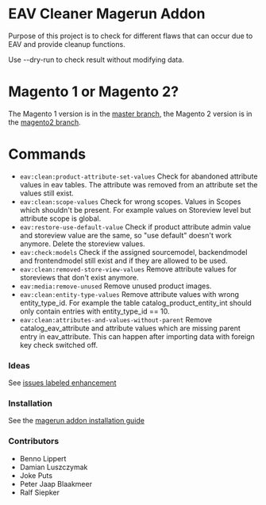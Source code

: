 # EAV Cleaner Magerun Addon

Purpose of this project is to check for different flaws that can occur due to EAV and provide cleanup functions.

Use --dry-run to check result without modifying data.

# Magento 1 or Magento 2?

The Magento 1 version is in the [master branch](https://github.com/magento-hackathon/EAVCleaner/tree/master), the Magento 2 version is in the [magento2 branch](https://github.com/magento-hackathon/EAVCleaner/tree/magento2).

# Commands

* `eav:clean:product-attribute-set-values` Check for abandoned attribute values in eav tables. The attribute was removed from an attribute set the values still exist. 
* `eav:clean:scope-values` Check for wrong scopes. Values in Scopes which shouldn't be present. For example values on Storeview level but attribute scope is global.
* `eav:restore-use-default-value` Check if product attribute admin value and storeview value are the same, so "use default" doesn't work anymore. Delete the storeview values.
* `eav:check:models` Check if the assigned sourcemodel, backendmodel and frontendmodel still exist and if they are allowed to be used.
* `eav:clean:removed-store-view-values` Remove attribute values for storeviews that don't exist anymore.
* `eav:media:remove-unused` Remove unused product images.
* `eav:clean:entity-type-values` Remove attribute values with wrong entity_type_id. For example the table catalog_product_entity_int should only contain entries with entity_type_id == 10.
* `eav:clean:attributes-and-values-without-parent` Remove catalog_eav_attribute and attribute values which are missing parent entry in eav_attribute. This can happen after importing data with foreign key check switched off.

### Ideas

See [issues labeled enhancement](https://github.com/magento-hackathon/EAVCleaner/issues?q=is%3Aissue+is%3Aopen+label%3Aenhancement)

### Installation

See the [magerun addon installation guide](https://github.com/netz98/n98-magerun/wiki/Modules#where-can-modules-be-placed)

### Contributors
- Benno Lippert
- Damian Luszczymak
- Joke Puts
- Peter Jaap Blaakmeer
- Ralf Siepker
